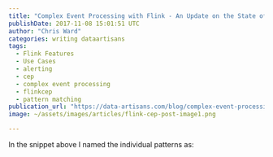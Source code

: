 ```yaml
---
title: "Complex Event Processing with Flink - An Update on the State of Flink CEP"
publishDate: 2017-11-08 15:01:51 UTC
author: "Chris Ward"
categories: writing dataartisans
tags:
  - Flink Features
  - Use Cases
  - alerting
  - cep
  - complex event processing
  - flinkcep
  - pattern matching
publication_url: "https://data-artisans.com/blog/complex-event-processing-flink-cep-update"
image: ~/assets/images/articles/flink-cep-post-image1.png

---
```

In the snippet above I named the individual patterns as:

